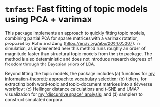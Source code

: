 # `tmfast`: Fast fitting of topic models using PCA + varimax

This package implements an approach to quickly fitting topic models, combining partial PCA for sparse matrices with a varimax rotation, proposed by Rohe and Zang (<https://arxiv.org/abs/2004.05387>).  In simulation, as implemented here this method runs roughly an order of magnitude faster than structural topic models from the `stm` package.  The method is also deterministic and does not introduce research degrees of freedom through the Bayesian priors of LDA. 

Beyond fitting the topic models, the package includes (a) functions for [my information-theoretic approach to vocabulary selection](https://direct.mit.edu/qss/article/2/3/990/106952/Productivity-and-interdisciplinary-impacts-of); (b) tidiers, for extracting both word-topic and topic-document matrices into a tidyverse workflow; (c) Hellinger distance calculations and t-SNE and UMAP visualization for [my "discursive space" analysis](https://direct.mit.edu/qss/article/2/3/990/106952/Productivity-and-interdisciplinary-impacts-of); and (d) samplers to construct simulated corpora. 

